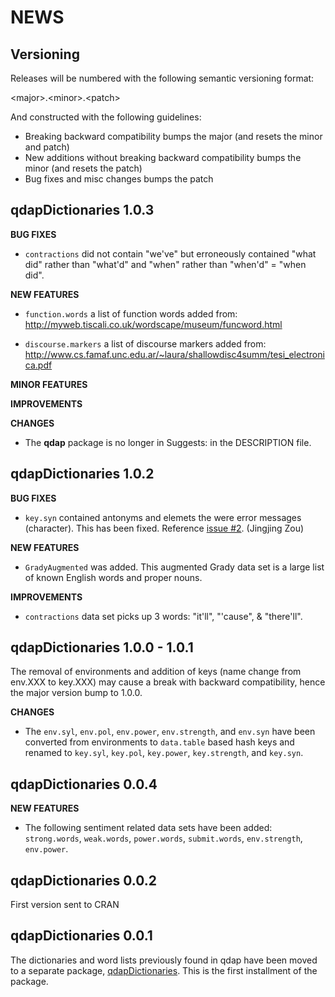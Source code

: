 NEWS 
====

Versioning
----------

Releases will be numbered with the following semantic versioning format:

&lt;major&gt;.&lt;minor&gt;.&lt;patch&gt;

And constructed with the following guidelines:

* Breaking backward compatibility bumps the major (and resets the minor 
  and patch)
* New additions without breaking backward compatibility bumps the minor 
  (and resets the patch)
* Bug fixes and misc changes bumps the patch


qdapDictionaries 1.0.3
----------------------------------------------------------------

**BUG FIXES**

* `contractions` did not contain "we've" but erroneously contained "what did" 
  rather than "what'd" and "when" rather than "when'd" = "when did".

**NEW FEATURES**

* `function.words` a list of function words added from: <a href="http://myweb.tiscali.co.uk/wordscape/museum/funcword.html" target="_blank">http://myweb.tiscali.co.uk/wordscape/museum/funcword.html</a>

* `discourse.markers` a list of discourse markers added from: <a href="http://www.cs.famaf.unc.edu.ar/~laura/shallowdisc4summ/tesi_electronica.pdf" target="_blank">http://www.cs.famaf.unc.edu.ar/~laura/shallowdisc4summ/tesi_electronica.pdf</a>

**MINOR FEATURES**

**IMPROVEMENTS**

**CHANGES**

* The **qdap** package is no longer in Suggests: in the DESCRIPTION file.


qdapDictionaries 1.0.2
----------------------------------------------------------------

**BUG FIXES**

* `key.syn` contained antonyms and elemets the were error messages (character).
  This has been fixed.  Reference <a href="https://github.com/trinker/qdapDictionaries/issues/2">issue #2</a>. (Jingjing Zou)

**NEW FEATURES**

* `GradyAugmented` was added.  This augmented Grady data set is a large list of 
 known English words and proper nouns.

**IMPROVEMENTS**

* `contractions` data set picks up 3 words: "it'll", "'cause", & "there'll".


qdapDictionaries 1.0.0 - 1.0.1
----------------------------------------------------------------

The removal of environments and addition of keys (name change from env.XXX to 
key.XXX) may cause a break with backward compatibility, hence the major version 
bump to 1.0.0.

**CHANGES**

* The `env.syl`, `env.pol`, `env.power`, `env.strength`, and `env.syn` have been 
  converted from environments to `data.table` based hash keys and renamed to 
  `key.syl`, `key.pol`, `key.power`, `key.strength`, and `key.syn`.


qdapDictionaries 0.0.4
----------------------------------------------------------------

**NEW FEATURES**

*  The following sentiment related data sets have been added: `strong.words`, 
  `weak.words`, `power.words`, `submit.words`, `env.strength`, `env.power`.


qdapDictionaries 0.0.2
----------------------------------------------------------------

First version sent to CRAN

qdapDictionaries 0.0.1
----------------------------------------------------------------

The dictionaries and word lists previously found in qdap have been moved to a separate package, <a href="https://github.com/trinker/qdapDictionaries" target="_blank">qdapDictionaries</a>.  This is the first installment of the package.
